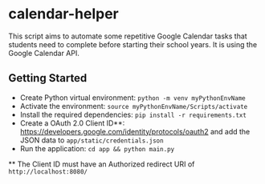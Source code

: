 # calendar-helper
This script aims to automate some repetitive Google Calendar tasks that students need to complete before starting their school years. It is using the Google Calendar API.

## Getting Started
- Create Python virtual environment: `python -m venv myPythonEnvName`
- Activate the environment: `source myPythonEnvName/Scripts/activate`
- Install the required dependencies: `pip install -r requirements.txt`
- Create a OAuth 2.0 Client ID**: https://developers.google.com/identity/protocols/oauth2 and add the JSON data to `app/static/credentials.json`
- Run the application: `cd app && python main.py`

** The Client ID must have an Authorized redirect URI of `http://localhost:8080/`
